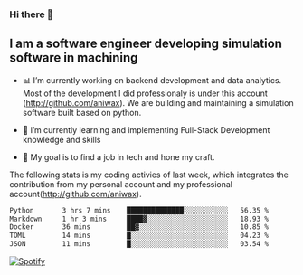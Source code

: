 ### Hi there 👋

## I am a software engineer developing simulation software in machining
- :bar_chart: I’m currently working on backend development and data analytics.
Most of the development I did professionaly is under this account (http://github.com/aniwax). We are building and maintaining a simulation software built based on python. 

- 🌱 I’m currently learning and implementing Full-Stack Development knowledge and skills
- :dart: My goal is to find a job in tech and hone my craft.


<!--- [![shizzy's github stats](https://github-readme-stats.vercel.app/api?username=shirzartenwer)](https://github.com/anuraghazra/github-readme-stats) --->


The following stats is my coding activies of last week, which integrates the contribution from my personal account and my professional account(http://github.com/aniwax). 


 <!--START_SECTION:waka-->

```txt
Python       3 hrs 7 mins    ██████████████░░░░░░░░░░░   56.35 %
Markdown     1 hr 3 mins     ████▓░░░░░░░░░░░░░░░░░░░░   18.93 %
Docker       36 mins         ██▓░░░░░░░░░░░░░░░░░░░░░░   10.85 %
TOML         14 mins         █░░░░░░░░░░░░░░░░░░░░░░░░   04.23 %
JSON         11 mins         █░░░░░░░░░░░░░░░░░░░░░░░░   03.54 %
```

<!--END_SECTION:waka-->
[![Spotify](https://spotify-on-github-git-master.shirzartenwer.vercel.app/api/spotify)](https://open.spotify.com/user/21j6s322bjrhxlx67pyzkc4ki)
